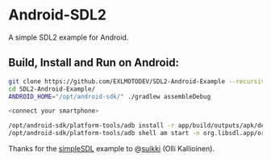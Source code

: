 Android-SDL2
====================

A simple SDL2 example for Android.

## Build, Install and Run on Android:

```bash
git clone https://github.com/EXLMOTODEV/SDL2-Android-Example --recursive --shallow-submodules
cd SDL2-Android-Example/
ANDROID_HOME="/opt/android-sdk/" ./gradlew assembleDebug

<connect your smartphone>

/opt/android-sdk/platform-tools/adb install -r app/build/outputs/apk/debug/app-debug.apk
/opt/android-sdk/platform-tools/adb shell am start -n org.libsdl.app/org.libsdl.app.SDLActivity
```

Thanks for the [simpleSDL](https://github.com/suikki/simpleSDL) example to @[suikki](https://github.com/suikki) (Olli Kallioinen).
